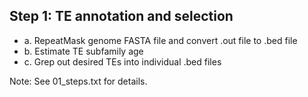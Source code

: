 ## Step 1: TE annotation and selection
  * a. RepeatMask genome FASTA file and convert .out file to .bed file
  * b. Estimate TE subfamily age
  * c. Grep out desired TEs into individual .bed files
  
  Note: See 01_steps.txt for details.
